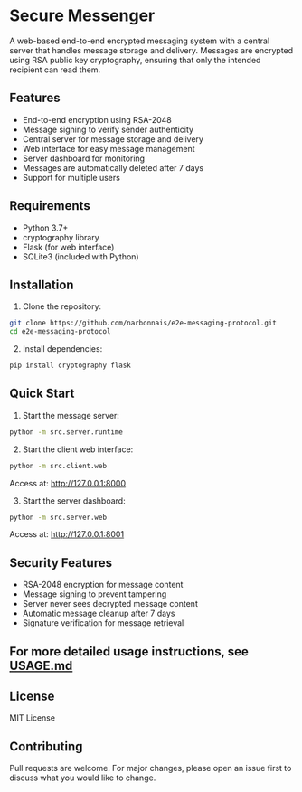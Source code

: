 # Secure Messenger

A web-based end-to-end encrypted messaging system with a central server that handles message storage and delivery. Messages are encrypted using RSA public key cryptography, ensuring that only the intended recipient can read them.

## Features

- End-to-end encryption using RSA-2048
- Message signing to verify sender authenticity
- Central server for message storage and delivery
- Web interface for easy message management
- Server dashboard for monitoring
- Messages are automatically deleted after 7 days
- Support for multiple users

## Requirements

- Python 3.7+
- cryptography library
- Flask (for web interface)
- SQLite3 (included with Python)

## Installation

1. Clone the repository:
```bash
git clone https://github.com/narbonnais/e2e-messaging-protocol.git
cd e2e-messaging-protocol
```

2. Install dependencies:
```bash
pip install cryptography flask
```

## Quick Start

1. Start the message server:
```bash
python -m src.server.runtime
```

2. Start the client web interface:
```bash
python -m src.client.web
```
Access at: http://127.0.0.1:8000

3. Start the server dashboard:
```bash
python -m src.server.web
```
Access at: http://127.0.0.1:8001

## Security Features

- RSA-2048 encryption for message content
- Message signing to prevent tampering
- Server never sees decrypted message content
- Automatic message cleanup after 7 days
- Signature verification for message retrieval

## For more detailed usage instructions, see [USAGE.md](USAGE.md)

## License

MIT License

## Contributing

Pull requests are welcome. For major changes, please open an issue first to discuss what you would like to change. 